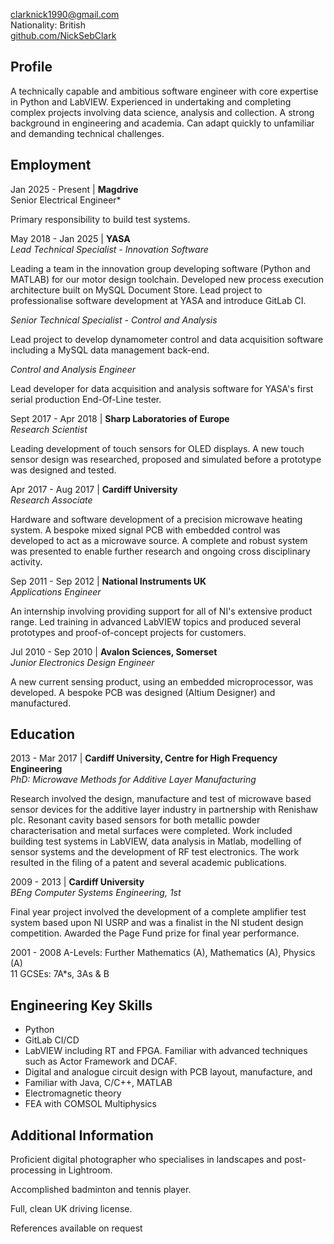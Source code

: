 <clarknick1990@gmail.com>\
Nationality: British\
[github.com/NickSebClark](https://github.com/NickSebClark)

## Profile

A technically capable and ambitious software engineer with core
expertise in Python and LabVIEW. Experienced in undertaking and
completing complex projects involving data science, analysis and
collection. A strong background in engineering and academia. Can adapt
quickly to unfamiliar and demanding technical challenges.

## Employment

Jan 2025 - Present | **Magdrive**\
Senior Electrical Engineer*

Primary responsibility to build test systems.  

May 2018 - Jan 2025 | **YASA**\
*Lead Technical Specialist - Innovation Software*

Leading a team in the innovation group developing software (Python and
MATLAB) for our motor design toolchain. Developed new process
execution architecture built on MySQL Document Store. Lead project to
professionalise software development at YASA and introduce GitLab CI.

*Senior Technical Specialist - Control and Analysis*

Lead project to develop dynamometer control and data acquisition
software including a MySQL data management back-end.

*Control and Analysis Engineer*

Lead developer for data acquisition and analysis software for YASA's
first serial production End-Of-Line tester.

Sept 2017 - Apr 2018 | **Sharp Laboratories of Europe**\
*Research Scientist*

Leading development of touch sensors for OLED displays. A new touch
sensor design was researched, proposed and simulated before a
prototype was designed and tested.

Apr 2017 - Aug 2017 | **Cardiff University**\
*Research Associate*

Hardware and software development of a precision microwave heating
system. A bespoke mixed signal PCB with embedded control was developed
to act as a microwave source. A complete and robust system was
presented to enable further research and ongoing cross disciplinary activity.

Sep 2011 - Sep 2012 | **National Instruments UK**\
*Applications Engineer*

An internship involving providing support for all of NI's extensive
product range. Led training in advanced LabVIEW topics and produced
several prototypes and proof-of-concept projects for customers.

Jul 2010 - Sep 2010 | **Avalon Sciences, Somerset**\
*Junior Electronics Design Engineer*

A new current sensing product, using an embedded microprocessor, was
developed. A bespoke PCB was designed (Altium Designer) and
manufactured.

## Education

2013 - Mar 2017 | **Cardiff University, Centre for High Frequency
Engineering**\
*PhD: Microwave Methods for Additive Layer Manufacturing*

Research involved the design, manufacture and test of microwave based
sensor devices for the additive layer industry in partnership with
Renishaw plc. Resonant cavity based sensors for both metallic powder
characterisation and metal surfaces were completed. Work included
building test systems in LabVIEW, data analysis in Matlab, modelling
of sensor systems and the development of RF test electronics. The work
resulted in the filing of a patent and several academic publications.

2009 - 2013 | **Cardiff University**\
*BEng Computer Systems Engineering, 1st*

Final year project involved the development of a complete amplifier
test system based upon NI USRP and was a finalist in the NI student
design competition. Awarded the Page Fund prize for final year
performance.

2001 - 2008 A-Levels: Further Mathematics (A), Mathematics (A), Physics
(A)\
11 GCSEs: 7A\*s, 3As & B

## Engineering Key Skills

-   Python
-   GitLab CI/CD
-   LabVIEW including RT and FPGA. Familiar with advanced techniques
    such as Actor Framework and DCAF.
-   Digital and analogue circuit design with PCB layout, manufacture,
    and
-   Familiar with Java, C/C++, MATLAB
-   Electromagnetic theory
-   FEA with COMSOL Multiphysics

## Additional Information

Proficient digital photographer who specialises in landscapes and
post-processing in Lightroom.

Accomplished badminton and tennis player.

Full, clean UK driving license.

References available on request
